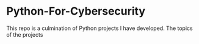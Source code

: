 # Python-For-Cybersecurity

This repo is a culmination of Python projects I have developed. The topics of the projects 
